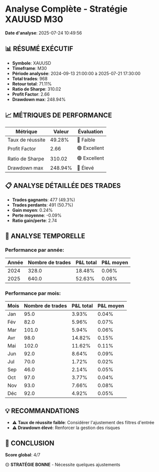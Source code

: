 # Analyse Complète - Stratégie XAUUSD M30

**Date d'analyse**: 2025-07-24 10:49:56

## 📊 RÉSUMÉ EXÉCUTIF

- **Symbole**: XAUUSD
- **Timeframe**: M30
- **Période analysée**: 2024-09-13 21:00:00 à 2025-07-21 17:30:00
- **Total trades**: 968
- **Retour total**: 71.11%
- **Ratio de Sharpe**: 310.02
- **Profit Factor**: 2.66
- **Drawdown max**: 248.94%

## 📈 MÉTRIQUES DE PERFORMANCE

| Métrique | Valeur | Évaluation |
|----------|--------|------------|
| Taux de réussite | 49.28% | 🔴 Faible |
| Profit Factor | 2.66 | 🟢 Excellent |
| Ratio de Sharpe | 310.02 | 🟢 Excellent |
| Drawdown max | 248.94% | 🔴 Élevé |

## 📋 ANALYSE DÉTAILLÉE DES TRADES

- **Trades gagnants**: 477 (49.3%)
- **Trades perdants**: 491 (50.7%)
- **Gain moyen**: 0.24%
- **Perte moyenne**: -0.09%
- **Ratio gain/perte**: 2.74

## 📅 ANALYSE TEMPORELLE

### Performance par année:
| Année | Nombre de trades | P&L total | P&L moyen |
|-------|------------------|-----------|-----------|
| 2024 | 328.0 | 18.48% | 0.06% |
| 2025 | 640.0 | 52.63% | 0.08% |


### Performance par mois:
| Mois | Nombre de trades | P&L total | P&L moyen |
|------|------------------|-----------|-----------|
| Jan | 95.0 | 3.93% | 0.04% |
| Fév | 82.0 | 5.96% | 0.07% |
| Mar | 101.0 | 5.94% | 0.06% |
| Avr | 98.0 | 14.82% | 0.15% |
| Mai | 102.0 | 11.62% | 0.11% |
| Jun | 92.0 | 8.64% | 0.09% |
| Jul | 70.0 | 1.72% | 0.02% |
| Sep | 46.0 | 2.14% | 0.05% |
| Oct | 97.0 | 3.77% | 0.04% |
| Nov | 93.0 | 7.66% | 0.08% |
| Déc | 92.0 | 4.92% | 0.05% |


## 💡 RECOMMANDATIONS

- ⚠️ **Taux de réussite faible**: Considérer l'ajustement des filtres d'entrée
- ⚠️ **Drawdown élevé**: Renforcer la gestion des risques

## 🎯 CONCLUSION

**Score global**: 4/7

🟡 **STRATÉGIE BONNE** - Nécessite quelques ajustements
